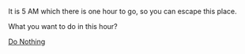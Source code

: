 It is 5 AM which there is one hour to go, so you can escape this place.

What you want to do in this hour?

[Do Nothing](../Hstat/option/do-nothing.md)


